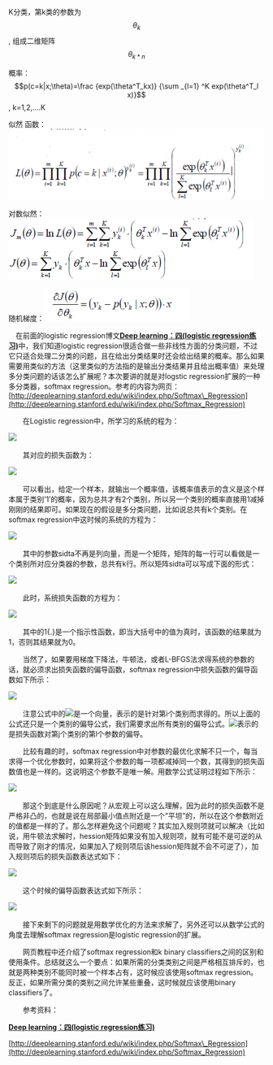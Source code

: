 K分类，第k类的参数为$$\theta_k$$, 组成二维矩阵$$\theta_{k*n}$$

概率： $$p(c=k|x;\theta)=\frac {exp(\theta^T_kx)} {\sum _{l=1} ^K exp(\theta^T_l x)}$$, k=1,2,....K

似然 函数：![](/assets/softmax1.png)

对数似然：![](/assets/softmax2.png)

随机梯度：![](/assets/softmax3.png)



　在前面的logistic regression博文[**Deep learning：四\(logistic regression练习\)**](http://www.cnblogs.com/tornadomeet/archive/2013/03/16/2963919.html)中，我们知道logistic regression很适合做一些非线性方面的分类问题，不过它只适合处理二分类的问题，且在给出分类结果时还会给出结果的概率。那么如果需要用类似的方法（这里类似的方法指的是输出分类结果并且给出概率值）来处理多分类问题的话该怎么扩展呢？本次要讲的就是对logstic regression扩展的一种多分类器，softmax regression。参考的内容为网页：[http://deeplearning.stanford.edu/wiki/index.php/Softmax\_Regression](http://deeplearning.stanford.edu/wiki/index.php/Softmax_Regression)

　　在Logistic regression中，所学习的系统的程为：

![](http://images.cnitblog.com/blog/381513/201303/22171206-d1355ee06a5c4599878d4f65bdd03e77.png)

　　其对应的损失函数为：

![](http://images.cnitblog.com/blog/381513/201303/22171222-ad95633eb1f14d43851eed2cfe2534b6.png)

　　可以看出，给定一个样本，就输出一个概率值，该概率值表示的含义是这个样本属于类别’1’的概率，因为总共才有2个类别，所以另一个类别的概率直接用1减掉刚刚的结果即可。如果现在的假设是多分类问题，比如说总共有k个类别。在softmax regression中这时候的系统的方程为：

![](http://images.cnitblog.com/blog/381513/201303/22171234-10fff6c9e47543d391a67d8d261c8f79.png)

　　其中的参数sidta不再是列向量，而是一个矩阵，矩阵的每一行可以看做是一个类别所对应分类器的参数，总共有k行。所以矩阵sidta可以写成下面的形式：

![](http://images.cnitblog.com/blog/381513/201303/22171246-4bfcea4c76fc447a92e4c99c0d02fcf5.png)

　　此时，系统损失函数的方程为：

![](http://images.cnitblog.com/blog/381513/201303/22171255-dac28ebb5dc142bc8f733cbf4edb212e.png)

　　其中的1{.}是一个指示性函数，即当大括号中的值为真时，该函数的结果就为1，否则其结果就为0。

　　当然了，如果要用梯度下降法，牛顿法，或者L-BFGS法求得系统的参数的话，就必须求出损失函数的偏导函数，softmax regression中损失函数的偏导函数如下所示：

![](http://images.cnitblog.com/blog/381513/201303/22171315-9974acdb7ad341b48d7a1738d6fb453e.png)

　　注意公式中的![](http://images.cnitblog.com/blog/381513/201303/22171325-b3ff4e3e09504686b99be55988341b7e.png)是一个向量，表示的是针对第i个类别而求得的。所以上面的公式还只是一个类别的偏导公式，我们需要求出所有类别的偏导公式。![](http://images.cnitblog.com/blog/381513/201303/22171339-abba5b7e55254df7b783082fb778eb42.png)表示的是损失函数对第j个类别的第l个参数的偏导。

　　比较有趣的时，softmax regression中对参数的最优化求解不只一个，每当求得一个优化参数时，如果将这个参数的每一项都减掉同一个数，其得到的损失函数值也是一样的。这说明这个参数不是唯一解。用数学公式证明过程如下所示：

![](http://images.cnitblog.com/blog/381513/201303/22171402-cb714560d83441f4a939a80ad0fa439c.png)

　　那这个到底是什么原因呢？从宏观上可以这么理解，因为此时的损失函数不是严格非凸的，也就是说在局部最小值点附近是一个”平坦”的，所以在这个参数附近的值都是一样的了。那么怎样避免这个问题呢？其实加入规则项就可以解决（比如说，用牛顿法求解时，hession矩阵如果没有加入规则项，就有可能不是可逆的从而导致了刚才的情况，如果加入了规则项后该hession矩阵就不会不可逆了），加入规则项后的损失函数表达式如下：

![](http://images.cnitblog.com/blog/381513/201303/22171413-2515dcb3451e4fe08950ae37991b99ab.png)

　　这个时候的偏导函数表达式如下所示：

![](http://images.cnitblog.com/blog/381513/201303/22171427-6b45cf5e7b1d433e93ec64670a4b220d.png)

　　接下来剩下的问题就是用数学优化的方法来求解了，另外还可以从数学公式的角度去理解softmax regression是logistic regression的扩展。

　　网页教程中还介绍了softmax regression和k binary classifiers之间的区别和使用条件。总结就这么一个要点：如果所需的分类类别之间是严格相互排斥的，也就是两种类别不能同时被一个样本占有，这时候应该使用softmax regression。反正，如果所需分类的类别之间允许某些重叠，这时候就应该使用binary classifiers了。



　　参考资料：

[**Deep learning：四\(logistic regression练习\)**](http://www.cnblogs.com/tornadomeet/archive/2013/03/16/2963919.html)

[http://deeplearning.stanford.edu/wiki/index.php/Softmax\_Regression](http://deeplearning.stanford.edu/wiki/index.php/Softmax_Regression)

